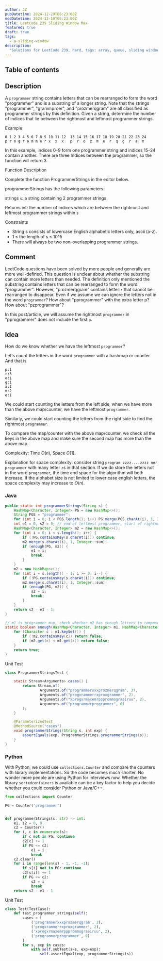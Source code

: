 ```yaml
---
author: JZ
pubDatetime: 2024-12-29T06:23:00Z
modDatetime: 2024-12-10T06:23:00Z
title: LeetCode 239 Sliding Window Max
featured: true
draft: true
tags:
  - a-sliding-window
description:
  "Solutions for LeetCode 239, hard, tags: array, queue, sliding window, heap, monotonic queue."
---
```


## Table of contents

## Description

A `programmer` string contains letters that can be rearranged to form the word "programmer" and is a substring of a longer string. Note that the strings "programmer", "grammproer", and "prozmerqgram" are all classified as programmer strings by this definition. Given a string, determine the number of indices that lie between the rightmost and leftmost programmer strings.

Example

```
0 1 2 3 4 5 6 7 8 9 10 11 12  13 14 15 16 17 18 19 20 21 22 23 24
p r o g r a m m e r x  x  x   p  r  o  z  m  e  r  q  g  r  a  m
```

In this example, indices 0–9 form one programmer string and indices 15–24 contain another. There are three Indices between the programmer, so the function will return 3.

Function Description

Complete the function ProgrammerStrings in the editor below.

programmerStrings has the following parameters:

strings `s`: a string containing 2 programmer strings

Returns int: the number of indices which are between the rightmost and leftmost programmer strings within `s`

Constraints

- String s consists of lowercase English alphabetic letters only, ascii (a-z).
- 1 ≤ the length of s ≤ 10^5
- There will always be two non-overlapping programmer strings.

## Comment

LeetCode questions have been solved by more people and generally are more well-defined. This question is unclear about whether the substring can contain more letters than needed. The definition only mentioned the substring contains letters that can be rearranged to form the word "programmer". However, "prozmerqgram" contains letter `z` that cannot be rearranged to disappear. Even if we assume we can ignore the letters not in the word `programmer`? How about "pprogrammer" with the extra letter p? How about "pzprogrammer"?

In this post/article, we will assume the rightmost `programmer` in "pprogrammer" does not include the first `p`.

## Idea

How do we know whether we have the leftmost `programmer`?

Let's count the letters in the word `programmer` with a hashmap or counter. And that is

```
p:1
r:3
o:1
g:1
a:1
m:2
e:1
```

We could start counting the letters from the left side, when we have more than the above map/counter, we have the leftmost `programmer`.

Similarly, we could start counting the letters from the right side to find the rightmost `programmer`.

To compare the map/counter with the above map/counter, we check all the keys in the above map and make sure the second map has more than the above map.

Complexity: Time $O(n)$, Space $O(1)$.

Explanation for space complexity: consider string `program zzzz....zzzz mer programmer` with many letter `z`s in that section. If we do store the letters not in the word `programmer`, the time and space for the algorithm will both increase. If the alphabet size is not limited to lower case english letters, the space complexity may increase to $O(n)$.

### Java

```java
public static int programmerStrings(String s) {
    HashMap<Character, Integer> PG = new HashMap<>();
    String PGS = "programmer";
    for (int i = 0; i < PGS.length(); i++) PG.merge(PGS.charAt(i), 1, Integer::sum);
    int e1 = 0, s2 = 0; // end of leftmost programmer, start of rightmost programmer
    HashMap<Character, Integer> m2 = new HashMap<>();
    for (int i = 0; i < s.length(); i++) {
        if (!PG.containsKey(s.charAt(i))) continue;
        m2.merge(s.charAt(i), 1, Integer::sum);
        if (enough(PG, m2)) {
            e1 = i;
            break;
        }
    }
    m2 = new HashMap<>();
    for (int i = s.length() - 1; i >= 0; i--) {
        if (!PG.containsKey(s.charAt(i))) continue;
        m2.merge(s.charAt(i), 1, Integer::sum);
        if (enough(PG, m2)) {
            s2 = i;
            break;
        }
    }
    return s2 - e1 - 1;
}

// m1 is programmer map, check whether m2 has enough letters to compose programmer string
static boolean enough(HashMap<Character, Integer> m1, HashMap<Character, Integer> m2) {
    for (Character c : m1.keySet()) {
        if (!m2.containsKey(c)) return false;
        if (m2.get(c) < m1.get(c)) return false;
    }
    return true;
}
```

Unit Test

```java
class ProgrammerStringsTest {

    static Stream<Arguments> cases() {
        return Stream.of(
                Arguments.of("programmerxxxprozmerqgram", 3),
                Arguments.of("progxrammerrxproxgrammer", 2),
                Arguments.of("xprogxrmaxemrppprommograeiruu", 2),
                Arguments.of("programmerprogrammer", 0)
        );
    }

    @ParameterizedTest
    @MethodSource("cases")
    void programmerStrings(String s, int exp) {
        assertEquals(exp, ProgrammerStrings.programmerStrings(s));
    }
}
```

### Python

With Python, we could use `collections.Counter` and compare the counters with library implementations. So the code becomes much shorter. No wonder more people are using Python for interviews now. Whether the library `sortedcontainers` is available can be a key factor to help you decide whether you could consider Python or Java/C++.

```python
from collections import Counter

PG = Counter('programmer')


def programmerStrings(s: str) -> int:
    e1, s2 = 0, 0
    c2 = Counter()
    for i, c in enumerate(s):
        if c not in PG: continue
        c2[c] += 1
        if PG <= c2:
            e1 = i
            break
    c2.clear()
    for i in range(len(s) - 1, -1, -1):
        if s[i] not in PG: continue
        c2[s[i]] += 1
        if PG <= c2:
            s2 = i
            break
    return s2 - e1 - 1
```

Unit Test

```python
class Test(TestCase):
    def test_programmer_strings(self):
        cases = [
            ('programmerxxxprozmerqgram', 3),
            ('progxrammerrxproxgrammer', 2),
            ('xprogxrmaxemrppprommograeiruu', 2),
            ('programmerprogrammer', 0)
        ]
        for s, exp in cases:
            with self.subTest(s=s, exp=exp):
                self.assertEqual(exp, programmerStrings(s))
```
